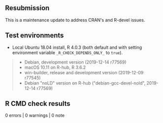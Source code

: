 ## Resubmission

This is a maintenance update to address CRAN's and R-devel issues.

## Test environments

* Local Ubuntu 18.04 install, R 4.0.3 (both default and with setting environment variable `_R_CHECK_DEPENDS_ONLY_` to `true`).
> * Debian, development version (2019-12-14 r77569)
> * macOS 10.11 on R-hub, R 3.6.2
> * win-builder, release and development version (2019-12-09 r77545)
> * Debian "noLD" version on R-hub ("debian-gcc-devel-nold", 2019-12-14 r77569)

## R CMD check results

0 errors | 0 warnings | 0 note
